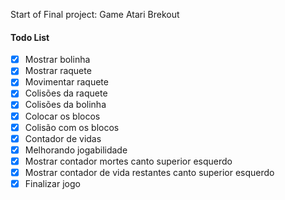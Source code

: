 
Start of Final project: Game Atari Brekout 

#### Todo List
- [x] Mostrar bolinha
- [x] Mostrar raquete
- [x] Movimentar raquete
- [x] Colisões da raquete
- [x] Colisões da bolinha
- [x] Colocar os blocos
- [x] Colisão com os blocos
- [x] Contador de vidas
- [x] Melhorando jogabilidade
- [x] Mostrar contador mortes canto superior esquerdo 
- [x] Mostrar contador de vida restantes canto superior esquerdo 
- [x] Finalizar jogo
